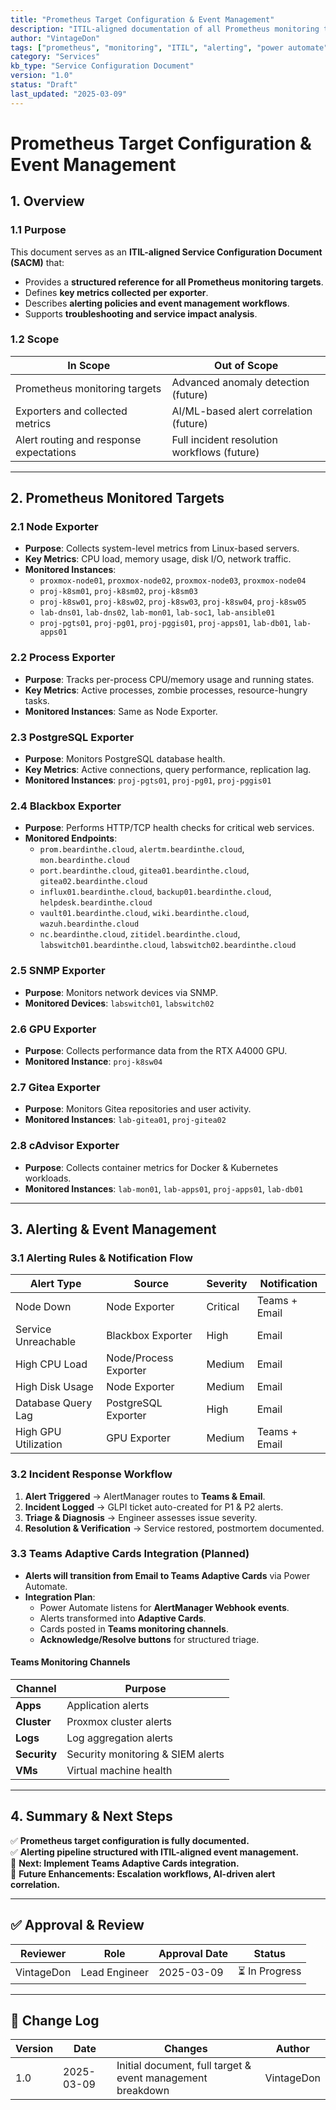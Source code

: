 ```yaml
---
title: "Prometheus Target Configuration & Event Management"
description: "ITIL-aligned documentation of all Prometheus monitoring targets, including exporters, key metrics, and alerting structure."
author: "VintageDon"
tags: ["prometheus", "monitoring", "ITIL", "alerting", "power automate"]
category: "Services"
kb_type: "Service Configuration Document"
version: "1.0"
status: "Draft"
last_updated: "2025-03-09"
---
```


# **Prometheus Target Configuration & Event Management**

## **1. Overview**

### **1.1 Purpose**

This document serves as an **ITIL-aligned Service Configuration Document (SACM)** that:

- Provides a **structured reference for all Prometheus monitoring targets**.
- Defines **key metrics collected per exporter**.
- Describes **alerting policies and event management workflows**.
- Supports **troubleshooting and service impact analysis**.

### **1.2 Scope**

| **In Scope** | **Out of Scope** |
|-------------|------------------|
| Prometheus monitoring targets | Advanced anomaly detection (future) |
| Exporters and collected metrics | AI/ML-based alert correlation (future) |
| Alert routing and response expectations | Full incident resolution workflows (future) |

---

## **2. Prometheus Monitored Targets**

### **2.1 Node Exporter**

- **Purpose**: Collects system-level metrics from Linux-based servers.
- **Key Metrics**: CPU load, memory usage, disk I/O, network traffic.
- **Monitored Instances**:
  - `proxmox-node01`, `proxmox-node02`, `proxmox-node03`, `proxmox-node04`
  - `proj-k8sm01`, `proj-k8sm02`, `proj-k8sm03`
  - `proj-k8sw01`, `proj-k8sw02`, `proj-k8sw03`, `proj-k8sw04`, `proj-k8sw05`
  - `lab-dns01`, `lab-dns02`, `lab-mon01`, `lab-soc1`, `lab-ansible01`
  - `proj-pgts01`, `proj-pg01`, `proj-pggis01`, `proj-apps01`, `lab-db01`, `lab-apps01`

### **2.2 Process Exporter**

- **Purpose**: Tracks per-process CPU/memory usage and running states.
- **Key Metrics**: Active processes, zombie processes, resource-hungry tasks.
- **Monitored Instances**: Same as Node Exporter.

### **2.3 PostgreSQL Exporter**

- **Purpose**: Monitors PostgreSQL database health.
- **Key Metrics**: Active connections, query performance, replication lag.
- **Monitored Instances**: `proj-pgts01`, `proj-pg01`, `proj-pggis01`

### **2.4 Blackbox Exporter**

- **Purpose**: Performs HTTP/TCP health checks for critical web services.
- **Monitored Endpoints**:
  - `prom.beardinthe.cloud`, `alertm.beardinthe.cloud`, `mon.beardinthe.cloud`
  - `port.beardinthe.cloud`, `gitea01.beardinthe.cloud`, `gitea02.beardinthe.cloud`
  - `influx01.beardinthe.cloud`, `backup01.beardinthe.cloud`, `helpdesk.beardinthe.cloud`
  - `vault01.beardinthe.cloud`, `wiki.beardinthe.cloud`, `wazuh.beardinthe.cloud`
  - `nc.beardinthe.cloud`, `zitidel.beardinthe.cloud`, `labswitch01.beardinthe.cloud`, `labswitch02.beardinthe.cloud`

### **2.5 SNMP Exporter**

- **Purpose**: Monitors network devices via SNMP.
- **Monitored Devices**: `labswitch01`, `labswitch02`

### **2.6 GPU Exporter**

- **Purpose**: Collects performance data from the RTX A4000 GPU.
- **Monitored Instance**: `proj-k8sw04`

### **2.7 Gitea Exporter**

- **Purpose**: Monitors Gitea repositories and user activity.
- **Monitored Instances**: `lab-gitea01`, `proj-gitea02`

### **2.8 cAdvisor Exporter**

- **Purpose**: Collects container metrics for Docker & Kubernetes workloads.
- **Monitored Instances**: `lab-mon01`, `lab-apps01`, `proj-apps01`, `lab-db01`

---

## **3. Alerting & Event Management**

### **3.1 Alerting Rules & Notification Flow**

| **Alert Type** | **Source** | **Severity** | **Notification** |
|--------------|----------|------------|----------------|
| Node Down | Node Exporter | Critical | Teams + Email |
| Service Unreachable | Blackbox Exporter | High | Email |
| High CPU Load | Node/Process Exporter | Medium | Email |
| High Disk Usage | Node Exporter | Medium | Email |
| Database Query Lag | PostgreSQL Exporter | High | Email |
| High GPU Utilization | GPU Exporter | Medium | Teams + Email |

### **3.2 Incident Response Workflow**

1. **Alert Triggered** → AlertManager routes to **Teams & Email**.
2. **Incident Logged** → GLPI ticket auto-created for P1 & P2 alerts.
3. **Triage & Diagnosis** → Engineer assesses issue severity.
4. **Resolution & Verification** → Service restored, postmortem documented.

### **3.3 Teams Adaptive Cards Integration (Planned)**

- **Alerts will transition from Email to Teams Adaptive Cards** via Power Automate.
- **Integration Plan**:
  - Power Automate listens for **AlertManager Webhook events**.
  - Alerts transformed into **Adaptive Cards**.
  - Cards posted in **Teams monitoring channels**.
  - **Acknowledge/Resolve buttons** for structured triage.

#### **Teams Monitoring Channels**

| **Channel** | **Purpose** |
|------------|------------|
| **Apps** | Application alerts |
| **Cluster** | Proxmox cluster alerts |
| **Logs** | Log aggregation alerts |
| **Security** | Security monitoring & SIEM alerts |
| **VMs** | Virtual machine health |

---

## **4. Summary & Next Steps**

✅ **Prometheus target configuration is fully documented.**  
✅ **Alerting pipeline structured with ITIL-aligned event management.**  
📌 **Next: Implement Teams Adaptive Cards integration.**  
📌 **Future Enhancements: Escalation workflows, AI-driven alert correlation.**  

---

## **✅ Approval & Review**

| **Reviewer** | **Role** | **Approval Date** | **Status** |
|-------------|---------|------------------|------------|
| VintageDon | Lead Engineer | 2025-03-09 | ⏳ In Progress |

---

## **📜 Change Log**

| **Version** | **Date** | **Changes** | **Author** |
|------------|---------|-------------|------------|
| 1.0 | 2025-03-09 | Initial document, full target & event management breakdown | VintageDon |
